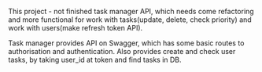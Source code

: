 This project - not finished task manager API, which needs come refactoring and more functional for work with tasks(update, delete, check priority) and work with users(make refresh token API).

Task manager provides API  on Swagger, which has some basic routes to authorisation and authentication. Also provides create and check user tasks, by taking user_id at token and find tasks in DB.
